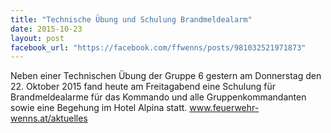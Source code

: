 ```yaml
---
title: "Technische Übung und Schulung Brandmeldealarm"
date: 2015-10-23
layout: post
facebook_url: "https://facebook.com/ffwenns/posts/981032521971873"
---
```


Neben einer Technischen Übung der Gruppe 6 gestern am Donnerstag den 22. Oktober 2015 fand heute am Freitagabend eine Schulung für Brandmeldealarme für das Kommando und alle Gruppenkommandanten sowie eine Begehung im Hotel Alpina statt. 
www.feuerwehr-wenns.at/aktuelles